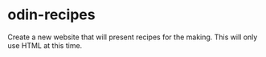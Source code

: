 # odin-recipes

Create a new website that will present recipes for the making. This will only use HTML at this time.